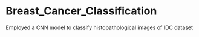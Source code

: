 # Breast_Cancer_Classification
Employed a CNN model to classify histopathological images of IDC dataset
